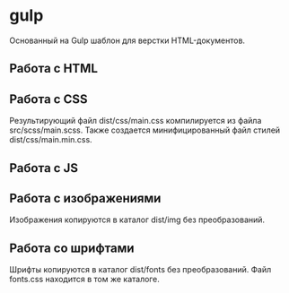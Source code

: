 # gulp
Основанный на Gulp шаблон для верстки HTML-документов.
## Работа с HTML
## Работа с CSS
Результирующий файл dist/css/main.css компилируется из файла src/scss/main.scss. Также создается минифицированный файл стилей dist/css/main.min.css.
## Работа с JS
## Работа с изображениями
Изображения копируются в каталог dist/img без преобразований.
## Работа со шрифтами
Шрифты копируются в каталог dist/fonts без преобразований. Файл fonts.css находится в том же каталоге.